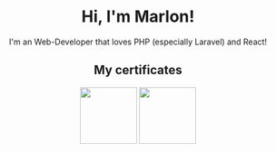 <h1 align="center">Hi, I'm Marlon!</h1>

<p align="center">I'm an Web-Developer that loves PHP (especially Laravel) and React!</p>


<h2 align="center">My certificates</h2>
<div align="center">
<img src="https://pimcore.com/academy/certificate-validation/badge/HDPN29BC15K8JMA" height="100px" width="auto">
<a href="https://www.efset.org/cert/BDuYVu"><img src="https://cdn.efset.org/efset-widget/img/certificate_75.png" height="100px" width="auto"></a>
</div>
